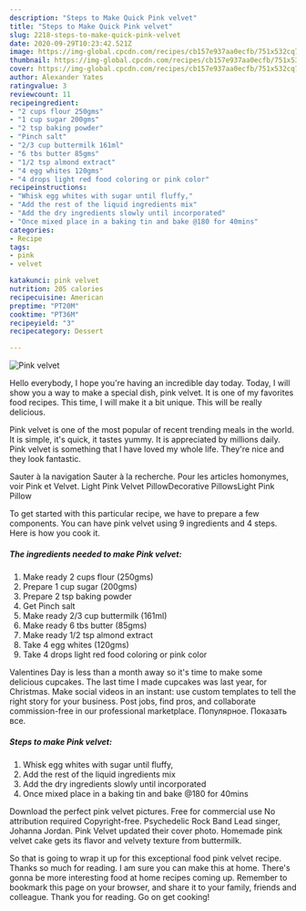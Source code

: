 ```yaml
---
description: "Steps to Make Quick Pink velvet"
title: "Steps to Make Quick Pink velvet"
slug: 2218-steps-to-make-quick-pink-velvet
date: 2020-09-29T10:23:42.521Z
image: https://img-global.cpcdn.com/recipes/cb157e937aa0ecfb/751x532cq70/pink-velvet-recipe-main-photo.jpg
thumbnail: https://img-global.cpcdn.com/recipes/cb157e937aa0ecfb/751x532cq70/pink-velvet-recipe-main-photo.jpg
cover: https://img-global.cpcdn.com/recipes/cb157e937aa0ecfb/751x532cq70/pink-velvet-recipe-main-photo.jpg
author: Alexander Yates
ratingvalue: 3
reviewcount: 11
recipeingredient:
- "2 cups flour 250gms"
- "1 cup sugar 200gms"
- "2 tsp baking powder"
- "Pinch salt"
- "2/3 cup buttermilk 161ml"
- "6 tbs butter 85gms"
- "1/2 tsp almond extract"
- "4 egg whites 120gms"
- "4 drops light red food coloring or pink color"
recipeinstructions:
- "Whisk egg whites with sugar until fluffy,"
- "Add the rest of the liquid ingredients mix"
- "Add the dry ingredients slowly until incorporated"
- "Once mixed place in a baking tin and bake @180 for 40mins"
categories:
- Recipe
tags:
- pink
- velvet

katakunci: pink velvet 
nutrition: 205 calories
recipecuisine: American
preptime: "PT20M"
cooktime: "PT36M"
recipeyield: "3"
recipecategory: Dessert

---
```



![Pink velvet](https://img-global.cpcdn.com/recipes/cb157e937aa0ecfb/751x532cq70/pink-velvet-recipe-main-photo.jpg)

Hello everybody, I hope you're having an incredible day today. Today, I will show you a way to make a special dish, pink velvet. It is one of my favorites food recipes. This time, I will make it a bit unique. This will be really delicious.

Pink velvet is one of the most popular of recent trending meals in the world. It is simple, it's quick, it tastes yummy. It is appreciated by millions daily. Pink velvet is something that I have loved my whole life. They're nice and they look fantastic.

Sauter à la navigation Sauter à la recherche. Pour les articles homonymes, voir Pink et Velvet. Light Pink Velvet PillowDecorative PillowsLight Pink Pillow


To get started with this particular recipe, we have to prepare a few components. You can have pink velvet using 9 ingredients and 4 steps. Here is how you cook it.

<!--inarticleads1-->

##### The ingredients needed to make Pink velvet:

1. Make ready 2 cups flour (250gms)
1. Prepare 1 cup sugar (200gms)
1. Prepare 2 tsp baking powder
1. Get Pinch salt
1. Make ready 2/3 cup buttermilk (161ml)
1. Make ready 6 tbs butter (85gms)
1. Make ready 1/2 tsp almond extract
1. Take 4 egg whites (120gms)
1. Take 4 drops light red food coloring or pink color


Valentines Day is less than a month away so it&#39;s time to make some delicious cupcakes. The last time I made cupcakes was last year, for Christmas. Make social videos in an instant: use custom templates to tell the right story for your business. Post jobs, find pros, and collaborate commission-free in our professional marketplace. Популярное. Показать все. 

<!--inarticleads2-->

##### Steps to make Pink velvet:

1. Whisk egg whites with sugar until fluffy,
1. Add the rest of the liquid ingredients mix
1. Add the dry ingredients slowly until incorporated
1. Once mixed place in a baking tin and bake @180 for 40mins


Download the perfect pink velvet pictures. Free for commercial use No attribution required Copyright-free. Psychedelic Rock Band Lead singer, Johanna Jordan. Pink Velvet updated their cover photo. Homemade pink velvet cake gets its flavor and velvety texture from buttermilk. 

So that is going to wrap it up for this exceptional food pink velvet recipe. Thanks so much for reading. I am sure you can make this at home. There's gonna be more interesting food at home recipes coming up. Remember to bookmark this page on your browser, and share it to your family, friends and colleague. Thank you for reading. Go on get cooking!
